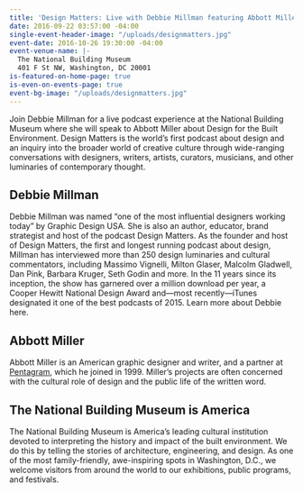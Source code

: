 ```yaml
---
title: 'Design Matters: Live with Debbie Millman featuring Abbott Miller'
date: 2016-09-22 03:57:00 -04:00
single-event-header-image: "/uploads/designmatters.jpg"
event-date: 2016-10-26 19:30:00 -04:00
event-venue-name: |-
  The National Building Museum
  401 F St NW, Washington, DC 20001
is-featured-on-home-page: true
is-even-on-events-page: true
event-bg-image: "/uploads/designmatters.jpg"
---
```


Join Debbie Millman for a live podcast experience at the National Building Museum where she will speak to Abbott Miller about Design for the Built Environment. Design Matters is the world’s first podcast about design and an inquiry into the broader world of creative culture through wide-ranging conversations with designers, writers, artists, curators, musicians, and other luminaries of contemporary thought.

## Debbie Millman

Debbie Millman was named “one of the most influential designers working today” by Graphic Design USA. She is also an author, educator, brand strategist and host of the podcast Design Matters. As the founder and host of Design Matters, the first and longest running podcast about design, Millman has interviewed more than 250 design luminaries and cultural commentators, including Massimo Vignelli, Milton Glaser, Malcolm Gladwell, Dan Pink, Barbara Kruger, Seth Godin and more. In the 11 years since its inception, the show has garnered over a million download per year, a Cooper Hewitt National Design Award and—most recently—iTunes designated it one of the best podcasts of 2015. Learn more about Debbie here.

## Abbott Miller

Abbott Miller is an American graphic designer and writer, and a partner at [Pentagram](http://www.pentagram.com/#/partners/109673), which he joined in 1999. Miller’s projects are often concerned with the cultural role of design and the public life of the written word.

## The National Building Museum is America

The National Building Museum is America’s leading cultural institution devoted to interpreting the history and impact of the built environment. We do this by telling the stories of architecture, engineering, and design. As one of the most family-friendly, awe-inspiring spots in Washington, D.C., we welcome visitors from around the world to our exhibitions, public programs, and festivals.